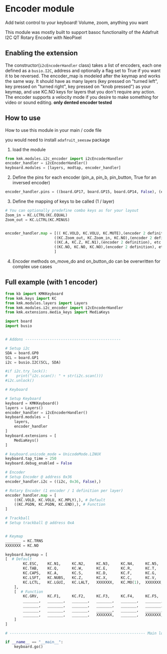 # Encoder module
Add twist control to your keyboard! Volume, zoom, anything you want

This module was mostly built to support basoc functionality of the Adafruit I2C QT Rotary Encoder with NeoPixel

## Enabling the extension
The constructor(`i2cEncoderHandler` class) takes a list of encoders, each one defined as a `busio.I2C`, address and optionally a flag set to True if you want it to be reversed.
The encoder_map is modeled after the keymap and works the same way. It should have as many layers (key pressed on "turned left", key pressed on "turned right", key pressed on "knob pressed") as your keymap, and use KC.NO keys for layers that you don't require any action.
The encoder supports a velocity mode if you desire to make something for video or sound editing. **only dented encoder tested**

## How to use
How to use this module in your main / code file

you would need to install `adafruit_seesaw` package

1. load the module
```python
from kmk.modules.i2c_encoder import i2cEncoderHandler
encoder_handler = i2cEncoderHandler()
keyboard.modules = [layers, modtap, encoder_handler]
```

2. Define the pins for each encoder (pin_a, pin_b, pin_button, True for an inversed encoder)
```python
encoder_handler.pins = ((board.GP17, board.GP15, board.GP14, False), (encoder 2 definition), etc. )
```

3. Define the mapping of keys to be called (1 / layer)
```python
# You can optionally predefine combo keys as for your layout
Zoom_in = KC.LCTRL(KC.EQUAL)
Zoom_out = KC.LCTRL(KC.MINUS)


encoder_handler.map = [(( KC.VOLD, KC.VOLU, KC.MUTE),(encoder 2 definition), etc. ), # Layer 1
                      ((KC.Zoom_out, KC.Zoom_in, KC.NO),(encoder 2 definition), etc. ), # Layer 2
                      ((KC.A, KC.Z, KC.N1),(encoder 2 definition), etc. ), # Layer 3
                      ((KC.NO, KC.NO, KC.NO),(encoder 2 definition), etc. ), # Layer 4
                      ]
```



4. Encoder methods on_move_do and on_button_do can be overwritten for complex use cases

## Full example (with 1 encoder)

```python
from kb import KMKKeyboard
from kmk.keys import KC
from kmk.modules.layers import Layers
from kmk.modules.i2c_encoder import i2cEncoderHandler
from kmk.extensions.media_keys import MediaKeys

import board
import busio


# Addons -------------------------------------------

# Setup i2c
SDA = board.GP0
SCL = board.GP1
i2c = busio.I2C(SCL, SDA)

#if i2c.try_lock():
#    print("i2c.scan(): " + str(i2c.scan()))
#i2c.unlock()

# Keyboard

# Setup Keyboard
keyboard = KMKKeyboard()
layers = Layers()
encoder_handler = i2cEncoderHandler()
keyboard.modules = [
    layers,
    encoder_handler
]
keyboard.extensions = [
    MediaKeys()
]

# keyboard.unicode_mode = UnicodeMode.LINUX
keyboard.tap_time = 250
keyboard.debug_enabled = False

# Encoder
# Setup Encoder @ address 0x36
encoder_handler.i2c = ((i2c, 0x36, False),)

# Rotary Encoder (1 encoder / 1 definition per layer)
encoder_handler.map = [
    ((KC.VOLD, KC.VOLU, KC.MPLY),), # Default
    ((KC.PGDN, KC.PGDN, KC.END),), # Function
]

# Trackball
# Setup trackball @ address 0xA


# Keymap
_______ = KC.TRNS
XXXXXXX = KC.NO

keyboard.keymap = [
[  # Default
        KC.ESC,    KC.N1,     KC.N2,     KC.N3,     KC.N4,     KC.N5,     KC.N6,     KC.N7,     KC.N8,     KC.N9,     KC.N0,     KC.MINS,   KC.EQL,    KC.BSPC,   XXXXXXX,
        KC.TAB,    KC.Q,      KC.W,      KC.E,      KC.R,      KC.T,      KC.Y,      KC.U,      KC.I,      KC.O,      KC.P,      KC.LBRC,   KC.RBRC,   XXXXXXX,  KC.PGUP,
        KC.CAPS,   KC.A,      KC.S,      KC.D,      KC.F,      KC.G,      KC.H,      KC.J,      KC.K,      KC.L,      KC.SCLN,   KC.QUOT,   KC.NUHS,   KC.ENTER,   KC.PGDN,
        KC.LSFT,   KC.NUBS,   KC.Z,      KC.X,      KC.C,      KC.V,      KC.B,      KC.N,      KC.M,      KC.COMM,   KC.DOT,    KC.SLSH,   KC.RSFT,   XXXXXXX,   KC.DEL,
        KC.LCTL,   KC.LGUI,   KC.LALT,   XXXXXXX,   KC.MO(1),  XXXXXXX,   KC.SPC,    XXXXXXX,   KC.MO(1),  KC.RALT,   KC.RCTL,   KC.LEFT,   KC.DOWN,   KC.UP,     KC.RIGHT,
    ],
    [  # Function
        KC.GRV,    KC.F1,     KC.F2,     KC.F3,     KC.F4,     KC.F5,     KC.F6,     KC.F7,     KC.F8,     KC.F9,     KC.F10,    KC.F11,    KC.F12,    _______,   _______,
        _______,   _______,   _______,   _______,   _______,   _______,   _______,   _______,   _______,   _______,   _______,   _______,   _______,   _______,   KC.PSCR,
        _______,   _______,   _______,   _______,   _______,   _______,   _______,   _______,   _______,   _______,   _______,   _______,   _______,   _______,   KC.PAUSE,
        _______,   _______,   _______,   _______,   _______,   _______,   _______,   _______,   _______,   _______,   _______,   _______,   _______,   _______,   KC.INSERT,
        _______,   _______,   _______,   XXXXXXX,   _______,   XXXXXXX,   _______,   XXXXXXX,   _______,   _______,   _______,   KC.HOME,   KC.PGDN,   KC.PGUP,   KC.END,
    ]
]

# ------------------------------------------------------------- Main logic -------------------------------------------

if __name__ == "__main__":
    keyboard.go()
